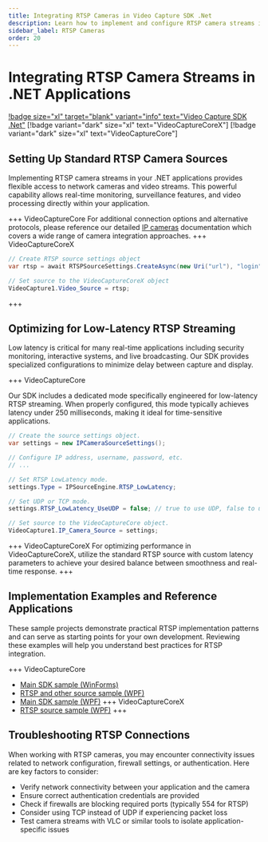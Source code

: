 ```yaml
---
title: Integrating RTSP Cameras in Video Capture SDK .Net
description: Learn how to implement and configure RTSP camera streams in your .NET applications. Discover low-latency options, sample code for implementation, and best practices for optimal performance with both UDP and TCP connections.
sidebar_label: RTSP Cameras
order: 20
---
```


# Integrating RTSP Camera Streams in .NET Applications

[!badge size="xl" target="blank" variant="info" text="Video Capture SDK .Net"](https://www.visioforge.com/video-capture-sdk-net) [!badge variant="dark" size="xl" text="VideoCaptureCoreX"] [!badge variant="dark" size="xl" text="VideoCaptureCore"]

## Setting Up Standard RTSP Camera Sources

Implementing RTSP camera streams in your .NET applications provides flexible access to network cameras and video streams. This powerful capability allows real-time monitoring, surveillance features, and video processing directly within your application.

+++ VideoCaptureCore
For additional connection options and alternative protocols, please reference our detailed [IP cameras](index.md) documentation which covers a wide range of camera integration approaches.
+++ VideoCaptureCoreX

```cs
// Create RTSP source settings object
var rtsp = await RTSPSourceSettings.CreateAsync(new Uri("url"), "login", "password", true /*capture audio?*/);

// Set source to the VideoCaptureCoreX object
VideoCapture1.Video_Source = rtsp;
```

+++

## Optimizing for Low-Latency RTSP Streaming

Low latency is critical for many real-time applications including security monitoring, interactive systems, and live broadcasting. Our SDK provides specialized configurations to minimize delay between capture and display.

+++ VideoCaptureCore

Our SDK includes a dedicated mode specifically engineered for low-latency RTSP streaming. When properly configured, this mode typically achieves latency under 250 milliseconds, making it ideal for time-sensitive applications.

```cs
// Create the source settings object.
var settings = new IPCameraSourceSettings();

// Configure IP address, username, password, etc.
// ...

// Set RTSP LowLatency mode.
settings.Type = IPSourceEngine.RTSP_LowLatency;

// Set UDP or TCP mode.
settings.RTSP_LowLatency_UseUDP = false; // true to use UDP, false to use TCP

// Set source to the VideoCaptureCore object.
VideoCapture1.IP_Camera_Source = settings;
```

+++ VideoCaptureCoreX
For optimizing performance in VideoCaptureCoreX, utilize the standard RTSP source with custom latency parameters to achieve your desired balance between smoothness and real-time response.
+++

## Implementation Examples and Reference Applications

These sample projects demonstrate practical RTSP implementation patterns and can serve as starting points for your own development. Reviewing these examples will help you understand best practices for RTSP integration.

+++ VideoCaptureCore

- [Main SDK sample (WinForms)](https://github.com/visioforge/.Net-SDK-s-samples/tree/master/Video%20Capture%20SDK/WinForms/CSharp/Main%20Demo)
- [RTSP and other source sample (WPF)](https://github.com/visioforge/.Net-SDK-s-samples/tree/master/Video%20Capture%20SDK/WPF/CSharp/IP_Capture)
- [Main SDK sample (WPF)](https://github.com/visioforge/.Net-SDK-s-samples/tree/master/Video%20Capture%20SDK/WPF/CSharp/Main_Demo)
+++ VideoCaptureCoreX
- [RTSP source sample (WPF)](https://github.com/visioforge/.Net-SDK-s-samples/tree/master/Video%20Capture%20SDK%20X/WPF/CSharp/IP%20Capture)
+++

## Troubleshooting RTSP Connections

When working with RTSP cameras, you may encounter connectivity issues related to network configuration, firewall settings, or authentication. Here are key factors to consider:

- Verify network connectivity between your application and the camera
- Ensure correct authentication credentials are provided
- Check if firewalls are blocking required ports (typically 554 for RTSP)
- Consider using TCP instead of UDP if experiencing packet loss
- Test camera streams with VLC or similar tools to isolate application-specific issues

